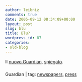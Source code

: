 ```yaml
---
author: leibniz
comments: true
date: 2005-09-12 08:34:09+00:00
layout: post
slug: blu
title: Blu?
wordpress_id: 87
categories:
- old-blog
---
```


Il [nuovo Guardian](http://digital.guardian.co.uk/guardian/2005/09/12/), [spiegato](http://www.guardian.co.uk/theguardian/story/0,16391,1568006,00.html).

### 
Guardian |  tag: [newspapers](http://www.technorati.com/tags/newspapers), [press](http://www.technorati.com/tags/press)

